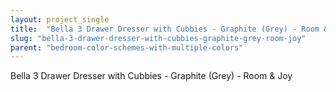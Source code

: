 ```yaml
---
layout: project_single
title:  "Bella 3 Drawer Dresser with Cubbies - Graphite (Grey) - Room & Joy"
slug: "bella-3-drawer-dresser-with-cubbies-graphite-grey-room-joy"
parent: "bedroom-color-schemes-with-multiple-colors"
---
```

Bella 3 Drawer Dresser with Cubbies - Graphite (Grey) - Room & Joy